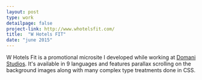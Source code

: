 ```yaml
---
layout: post
type: work
detailpage: false
project-link: http://www.whotelsfit.com/
title:  "W Hotels FIT"
date: "june 2015"
---
```


W Hotels Fit is a promotional microsite I developed while working at [Domani Studios][domani]. It's available in 9 languages and features parallax scrolling on the background images along with many complex type treatments done in CSS.

[domani]: http://domanistudios.com/